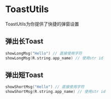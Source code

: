 # ToastUtils

ToastUtils为你提供了快捷的弹窗设置

## 弹出长Toast

```kotlin
showLongMsg("Hello") // 直接使用字符
showLongMsg(R.string.app_name) // 使用str id
```

## 弹出短Toast

```kotlin
showShortMsg("Hello") // 直接使用字符
showShortMsg(R.string.app_name) // 使用str id
```